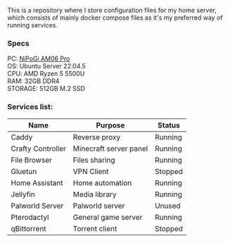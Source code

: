 This is a repository where I store configuration files for my home server, which consists of mainly docker compose files as it's my preferred way of running services.

### Specs
PC: [NiPoGi AM06 Pro](https://www.amazon.fr/dp/B0CQ2N6CQ5)<br>
OS: Ubuntu Server 22.04.5<br>
CPU: AMD Ryzen 5 5500U<br>
RAM: 32GB DDR4<br>
STORAGE: 512GB M.2 SSD

### Services list:
Name                | Purpose                | Status
------------------- | ---------------------- | -------
Caddy               | Reverse proxy          | Running
Crafty Controller   | Minecraft server panel | Running
File Browser        | Files sharing          | Running
Gluetun             | VPN Client             | Stopped
Home Assistant      | Home automation        | Running
Jellyfin            | Media library          | Running
Palworld Server     | Palworld server        | Unused
Pterodactyl         | General game server    | Running
qBittorrent         | Torrent client         | Stopped
